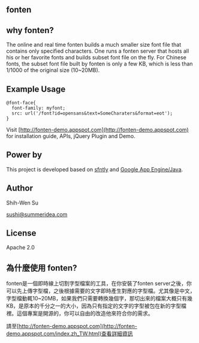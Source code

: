 ## fonten ##

## why fonten?
The online and real time fonten builds a much smaller size font file that contains only specified characters. One runs a fonten server that hosts all his or her favorite fonts and builds subset font file on the fly. For Chinese fonts, the subset font file built by fonten is only a few KB, which is less than 1/1000 of the original size (10~20MB).

## Example Usage
```
@font-face{ 
  font-family: myfont; 
  src: url('/font?id=opensans&text=SomeCharaters&format=eot'); 
}
```

Visit [http://fonten-demo.appspot.com](http://fonten-demo.appspot.com) for installation guide, APIs, jQuery Plugin and Demo.

## Power by
This project is developed based on [sfntly](https://code.google.com/p/sfntly/) and [Google App Engine/Java](https://developers.google.com/appengine/docs/java/overview).

## Author
Shih-Wen Su

sushi@summeridea.com

## License
Apache 2.0





## 為什麼使用 fonten?
fonten是一個即時線上切割字型檔案的工具，在你安裝了fonten server之後，你可以先上傳字型檔，之後根據需要的文字即時產生對應的字型檔。尤其像是中文，字型檔動輒10~20MB，如果我們只需要轉換幾個字，那切出來的檔案大概只有幾KB，是原本的千分之一的大小，因為只有指定的文字的字型被包在新的字型檔裡。這個專案是開源的，你可以自由的改造他來符合你的需求。

請至[http://fonten-demo.appspot.com](http://fonten-demo.appspot.com/index.zh_TW.html)查看詳細資訊


